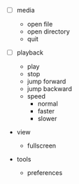 - [ ] media
  - open file
  - open directory
  - quit

- [ ] playback
  - play
  - stop
  - jump forward
  - jump backward
  - speed
    - normal
    - faster
    - slower

- view
  - fullscreen

- tools
  - preferences